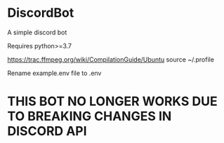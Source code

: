 # DiscordBot
A simple discord bot

Requires python>=3.7

https://trac.ffmpeg.org/wiki/CompilationGuide/Ubuntu
source ~/.profile

Rename example.env file to .env

# <strong>THIS BOT NO LONGER WORKS DUE TO BREAKING CHANGES IN DISCORD API</strong>
